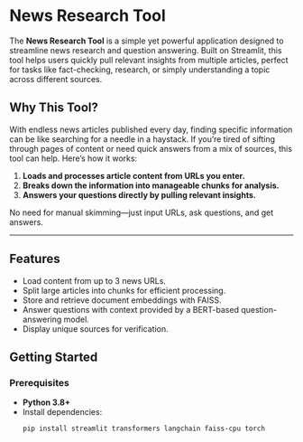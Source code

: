 # News Research Tool

The **News Research Tool** is a simple yet powerful application designed to streamline news research and question answering. Built on Streamlit, this tool helps users quickly pull relevant insights from multiple articles, perfect for tasks like fact-checking, research, or simply understanding a topic across different sources.

## Why This Tool?

With endless news articles published every day, finding specific information can be like searching for a needle in a haystack. If you’re tired of sifting through pages of content or need quick answers from a mix of sources, this tool can help. Here’s how it works:

1. **Loads and processes article content from URLs you enter.**
2. **Breaks down the information into manageable chunks for analysis.**
3. **Answers your questions directly by pulling relevant insights.**

No need for manual skimming—just input URLs, ask questions, and get answers.

---

## Features

- Load content from up to 3 news URLs.
- Split large articles into chunks for efficient processing.
- Store and retrieve document embeddings with FAISS.
- Answer questions with context provided by a BERT-based question-answering model.
- Display unique sources for verification.

## Getting Started

### Prerequisites

- **Python 3.8+**
- Install dependencies:
  ```bash
  pip install streamlit transformers langchain faiss-cpu torch
